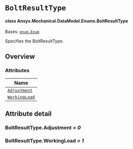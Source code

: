 # `BoltResultType`

<a id="ansys.mechanical.stubs.v241.Ansys.Mechanical.DataModel.Enums.BoltResultType"></a>

#### *class* Ansys.Mechanical.DataModel.Enums.BoltResultType

Bases: [`enum.Enum`](https://docs.python.org/3/library/enum.html#enum.Enum)

Specifies the BoltResultType.

<!-- !! processed by numpydoc !! -->

<a id="overview"></a>

## Overview

### Attributes

| Name |
| ---------------------------------------------- |
| [`Adjustment`](#BoltResultType.Adjustment) |
| [`WorkingLoad`](#BoltResultType.WorkingLoad) |

<a id="attribute-detail"></a>

## Attribute detail

<a id="BoltResultType.Adjustment"></a>

### BoltResultType.Adjustment *= 0*

<a id="BoltResultType.WorkingLoad"></a>

### BoltResultType.WorkingLoad *= 1*


